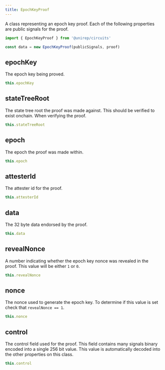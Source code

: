 ```yaml
---
title: EpochKeyProof
---
```


A class representing an epoch key proof. Each of the following properties are public signals for the proof.

```ts
import { EpochKeyProof } from '@unirep/circuits'

const data = new EpochKeyProof(publicSignals, proof)
```

## epochKey

The epoch key being proved.

```ts
this.epochKey
```

## stateTreeRoot

The state tree root the proof was made against. This should be verified to exist onchain. When verifying the proof.

```ts
this.stateTreeRoot
```

## epoch

The epoch the proof was made within.

```ts
this.epoch
```

## attesterId

The attester id for the proof.

```ts
this.attesterId
```

## data

The 32 byte data endorsed by the proof.

```ts
this.data
```

## revealNonce

A number indicating whether the epoch key nonce was revealed in the proof. This value will be either `1` or `0`.

```ts
this.revealNonce
```

## nonce

The nonce used to generate the epoch key. To determine if this value is set check that `revealNonce == 1`.

```ts
this.nonce
```

## control

The control field used for the proof. This field contains many signals binary encoded into a single 256 bit value. This value is automatically decoded into the other properties on this class.

```ts
this.control
```
